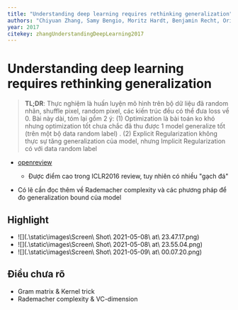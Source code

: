 ```yaml
---
title: "Understanding deep learning requires rethinking generalization"
authors: "Chiyuan Zhang, Samy Bengio, Moritz Hardt, Benjamin Recht, Oriol Vinyals"
year: 2017
citekey: zhangUnderstandingDeepLearning2017
---
```


# Understanding deep learning requires rethinking generalization
> **TL;DR**:  Thực nghiệm là huấn luyện mô hình trên bộ dữ liệu đã random nhãn, shuffle pixel, random pixel, các kiến trúc đều có thể đưa loss về 0. Bài này dài, tóm lại gồm 2 ý: (1) Optimization là bài toán ko khó nhưng optimization tốt chưa chắc đã thu được 1 model generalize tốt (trên một bộ data random label) . (2) Explicit Regularization không thực sự tăng generalization của model, nhưng Implicit Regularization có với data random label

- [openreview](https://openreview.net/forum?id=Sy8gdB9xx)
  - Được điểm cao trong ICLR2016 review, tuy nhiên có nhiều "gạch đá"

- Có lẽ cần đọc thêm về Rademacher complexity và các phương pháp để đo generalization bound của model

 
## Highlight
- ![](.\static\images\Screen\ Shot\ 2021-05-08\ at\ 23.47.17.png)
- ![](.\static\images\Screen\ Shot\ 2021-05-08\ at\ 23.55.04.png)
- ![](.\static\images\Screen\ Shot\ 2021-05-09\ at\ 00.07.20.png)

## Điều chưa rõ
- Gram matrix & Kernel trick
- Rademacher complexity & VC-dimension